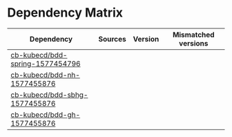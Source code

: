 # Dependency Matrix

Dependency | Sources | Version | Mismatched versions
---------- | ------- | ------- | -------------------
[cb-kubecd/bdd-spring-1577454796](https://github.com/cb-kubecd/bdd-spring-1577454796.git) |  | []() | 
[cb-kubecd/bdd-nh-1577455876](https://github.com/cb-kubecd/bdd-nh-1577455876.git) |  | []() | 
[cb-kubecd/bdd-sbhg-1577455876](https://github.com/cb-kubecd/bdd-sbhg-1577455876.git) |  | []() | 
[cb-kubecd/bdd-gh-1577455876](https://github.com/cb-kubecd/bdd-gh-1577455876.git) |  | []() | 
